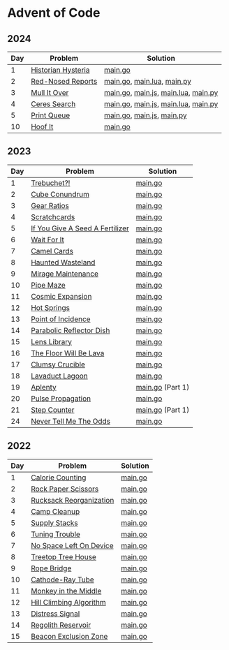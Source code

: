 # Advent of Code

## 2024

| Day | Problem                                                   | Solution                                                                                                                             |
| --- | --------------------------------------------------------- | ------------------------------------------------------------------------------------------------------------------------------------ |
| 1   | [Historian Hysteria](https://adventofcode.com/2024/day/1) | [main.go](./2024/day01/main.go)                                                                                                      |
| 2   | [Red-Nosed Reports](https://adventofcode.com/2024/day/2)  | [main.go](./2024/day02/main.go), [main.lua](./2024/day02/main.lua), [main.py](./2024/day02/main.py)                                  |
| 3   | [Mull It Over](https://adventofcode.com/2024/day/3)       | [main.go](./2024/day03/main.go), [main.js](./2024/day03/main.js), [main.lua](./2024/day03/main.lua), [main.py](./2024/day03/main.py) |
| 4   | [Ceres Search](https://adventofcode.com/2024/day/4)       | [main.go](./2024/day04/main.go), [main.js](./2024/day04/main.js), [main.lua](./2024/day03/main.lua), [main.py](./2024/day04/main.py) |
| 5   | [Print Queue](https://adventofcode.com/2024/day/5)        | [main.go](./2024/day05/main.go), [main.js](./2024/day05/main.js), [main.py](./2024/day05/main.py)                                    |
| 10  | [Hoof It](https://adventofcode.com/2024/day/10)           | [main.go](./2024/day010/main.go)                                                                                                     |

## 2023

| Day | Problem                                                                | Solution                                 |
| --- | ---------------------------------------------------------------------- | ---------------------------------------- |
| 1   | [Trebuchet?!](https://adventofcode.com/2023/day/1)                     | [main.go](./2023/day01/main.go)          |
| 2   | [Cube Conundrum](https://adventofcode.com/2023/day/2)                  | [main.go](./2023/day02/main.go)          |
| 3   | [Gear Ratios](https://adventofcode.com/2023/day/3)                     | [main.go](./2023/day03/main.go)          |
| 4   | [Scratchcards](https://adventofcode.com/2023/day/4)                    | [main.go](./2023/day04/main.go)          |
| 5   | [If You Give A Seed A Fertilizer](https://adventofcode.com/2023/day/5) | [main.go](./2023/day05/main.go)          |
| 6   | [Wait For It](https://adventofcode.com/2023/day/6)                     | [main.go](./2023/day06/main.go)          |
| 7   | [Camel Cards](https://adventofcode.com/2023/day/7)                     | [main.go](./2023/day07/main.go)          |
| 8   | [Haunted Wasteland](https://adventofcode.com/2023/day/8)               | [main.go](./2023/day08/main.go)          |
| 9   | [Mirage Maintenance](https://adventofcode.com/2023/day/9)              | [main.go](./2023/day09/main.go)          |
| 10  | [Pipe Maze](https://adventofcode.com/2023/day/10)                      | [main.go](./2023/day10/main.go)          |
| 11  | [Cosmic Expansion](https://adventofcode.com/2023/day/11)               | [main.go](./2023/day11/main.go)          |
| 12  | [Hot Springs](https://adventofcode.com/2023/day/12)                    | [main.go](./2023/day12/main.go)          |
| 13  | [Point of Incidence](https://adventofcode.com/2023/day/13)             | [main.go](./2023/day13/main.go)          |
| 14  | [Parabolic Reflector Dish](https://adventofcode.com/2023/day/14)       | [main.go](./2023/day14/main.go)          |
| 15  | [Lens Library](https://adventofcode.com/2023/day/15)                   | [main.go](./2023/day15/main.go)          |
| 16  | [The Floor Will Be Lava](https://adventofcode.com/2023/day/16)         | [main.go](./2023/day16/main.go)          |
| 17  | [Clumsy Crucible](https://adventofcode.com/2023/day/17)                | [main.go](./2023/day17/main.go)          |
| 18  | [Lavaduct Lagoon](https://adventofcode.com/2023/day/18)                | [main.go](./2023/day18/main.go)          |
| 19  | [Aplenty](https://adventofcode.com/2023/day/19)                        | [main.go](./2023/day19/main.go) (Part 1) |
| 20  | [Pulse Propagation](https://adventofcode.com/2023/day/20)              | [main.go](./2023/day20/main.go)          |
| 21  | [Step Counter](https://adventofcode.com/2023/day/21)                   | [main.go](./2023/day21/main.go) (Part 1) |
| 24  | [Never Tell Me The Odds](https://adventofcode.com/2023/day/24)         | [main.go](./2023/day24/main.go)          |

## 2022

| Day | Problem                                                         | Solution                        |
| --- | --------------------------------------------------------------- | ------------------------------- |
| 1   | [Calorie Counting](https://adventofcode.com/2022/day/1)         | [main.go](./2022/day01/main.go) |
| 2   | [Rock Paper Scissors](https://adventofcode.com/2022/day/2)      | [main.go](./2022/day02/main.go) |
| 3   | [Rucksack Reorganization](https://adventofcode.com/2022/day/3)  | [main.go](./2022/day03/main.go) |
| 4   | [Camp Cleanup](https://adventofcode.com/2022/day/4)             | [main.go](./2022/day04/main.go) |
| 5   | [Supply Stacks](https://adventofcode.com/2022/day/5)            | [main.go](./2022/day05/main.go) |
| 6   | [Tuning Trouble](https://adventofcode.com/2022/day/6)           | [main.go](./2022/day06/main.go) |
| 7   | [No Space Left On Device](https://adventofcode.com/2022/day/7)  | [main.go](./2022/day07/main.go) |
| 8   | [Treetop Tree House](https://adventofcode.com/2022/day/8)       | [main.go](./2022/day08/main.go) |
| 9   | [Rope Bridge](https://adventofcode.com/2022/day/9)              | [main.go](./2022/day09/main.go) |
| 10  | [Cathode-Ray Tube](https://adventofcode.com/2022/day/10)        | [main.go](./2022/day10/main.go) |
| 11  | [Monkey in the Middle](https://adventofcode.com/2022/day/11)    | [main.go](./2022/day11/main.go) |
| 12  | [Hill Climbing Algorithm](https://adventofcode.com/2022/day/12) | [main.go](./2022/day12/main.go) |
| 13  | [Distress Signal](https://adventofcode.com/2022/day/13)         | [main.go](./2022/day13/main.go) |
| 14  | [Regolith Reservoir](https://adventofcode.com/2022/day/14)      | [main.go](./2022/day14/main.go) |
| 15  | [Beacon Exclusion Zone](https://adventofcode.com/2022/day/15)   | [main.go](./2022/day15/main.go) |
